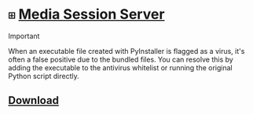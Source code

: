 # `⊞` [Media Session Server](https://learn.microsoft.com/en-us/uwp/api/windows.media.control)

> [!IMPORTANT]  
> When an executable file created with PyInstaller is flagged as a virus, it's often a false positive due to the bundled files. You can resolve this by adding the executable to the antivirus whitelist or running the original Python script directly.

## [Download](https://nightly.link/FlyTri/media-session-server/workflows/build/main/Executable.zip)